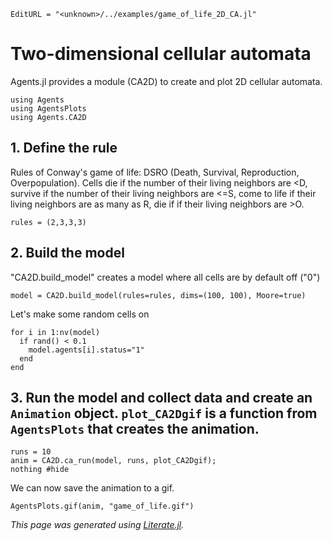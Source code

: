 ```@meta
EditURL = "<unknown>/../examples/game_of_life_2D_CA.jl"
```

# Two-dimensional cellular automata
Agents.jl provides a module (CA2D) to create and plot 2D cellular automata.

```@example game_of_life_2D_CA
using Agents
using AgentsPlots
using Agents.CA2D
```

## 1. Define the rule
Rules of Conway's game of life: DSRO (Death, Survival, Reproduction, Overpopulation).
Cells die if the number of their living neighbors are <D,
survive if the number of their living neighbors are <=S,
come to life if their living neighbors are as many as R,
die if if their living neighbors are >O.

```@example game_of_life_2D_CA
rules = (2,3,3,3)
```

## 2. Build the model
"CA2D.build_model" creates a model where all cells are by default off ("0")

```@example game_of_life_2D_CA
model = CA2D.build_model(rules=rules, dims=(100, 100), Moore=true)
```

Let's make some random cells on

```@example game_of_life_2D_CA
for i in 1:nv(model)
  if rand() < 0.1
    model.agents[i].status="1"
  end
end
```

## 3. Run the model and collect data and create an `Animation` object. `plot_CA2Dgif` is a function from `AgentsPlots` that creates the animation.

```@example game_of_life_2D_CA
runs = 10
anim = CA2D.ca_run(model, runs, plot_CA2Dgif);
nothing #hide
```

We can now save the animation to a gif.

```@example game_of_life_2D_CA
AgentsPlots.gif(anim, "game_of_life.gif")
```

*This page was generated using [Literate.jl](https://github.com/fredrikekre/Literate.jl).*

